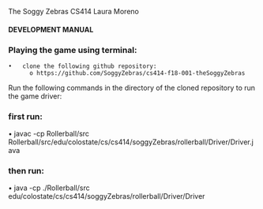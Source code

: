 The Soggy Zebras
CS414 
Laura Moreno

#### DEVELOPMENT MANUAL

### Playing the game using terminal:

    •	clone the following github repository:
          o	https://github.com/SoggyZebras/cs414-f18-001-theSoggyZebras

Run the following commands in the directory of the cloned repository to run the game driver:

### first run:
•	javac -cp Rollerball/src Rollerball/src/edu/colostate/cs/cs414/soggyZebras/rollerball/Driver/Driver.java

### then run:
•	java -cp ./Rollerball/src edu/colostate/cs/cs414/soggyZebras/rollerball/Driver/Driver
